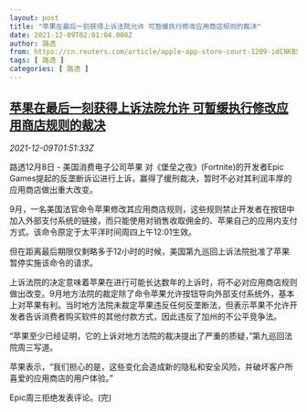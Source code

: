 ```yaml
---
layout: post
title: "苹果在最后一刻获得上诉法院允许 可暂缓执行修改应用商店规则的裁决"
date: 2021-12-09T02:01:04.000Z
author: 路透
from: https://cn.reuters.com/article/apple-app-store-court-1209-idCNKBS2IO04L
tags: [ 路透 ]
categories: [ 路透 ]
---
```

<!--1639015264000-->
[苹果在最后一刻获得上诉法院允许 可暂缓执行修改应用商店规则的裁决](https://cn.reuters.com/article/apple-app-store-court-1209-idCNKBS2IO04L)
------

<div>
<div><i>2021-12-09T01:51:33Z</i></div><p>路透12月8日 - 美国消费电子公司苹果 对《堡垒之夜》(Fortnite)的开发者Epic Games提起的反垄断诉讼进行上诉，赢得了缓刑裁决，暂时不必对其利润丰厚的应用商店做出重大改变。</p><p>9月，一名美国法官命令苹果修改其应用商店规则，这些规则禁止开发者在按钮中加入外部支付系统的链接，而只能使用对销售收取佣金的、苹果自己的应用内支付方式。该命令原定于太平洋时间周四上午12:01生效。</p><p>但在距离最后期限仅剩略多于12小时的时候，美国第九巡回上诉法院批准了苹果暂停实施该命令的请求。</p><p>上诉法院的决定意味着苹果在进行可能长达数年的上诉时，将不必对应用商店规则做出改变。9月地方法院的裁定除了命令苹果允许按钮导向外部支付系统外，基本上对苹果有利。当时地方法院未裁定苹果违反任何反垄断法，但表示苹果不允许开发者告诉消费者购买软件的其他付款方式，因此违反了加州的不公平竞争法。</p><p>“苹果至少已经证明，它的上诉对地方法院的裁决提出了严重的质疑，”第九巡回法院周三写道。</p><p>苹果表示，“我们担心的是，这些变化会造成新的隐私和安全风险，并破坏客户所喜爱的应用商店的用户体验。”</p><p>Epic周三拒绝发表评论。(完)</p>
</div>
